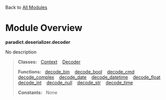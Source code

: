 Back to [All Modules](https://github.com/pyrustic/paradict/blob/master/docs/modules/README.md#readme)

# Module Overview

**paradict.deserializer.decoder**
 
No description

> **Classes:** &nbsp; [Context](https://github.com/pyrustic/paradict/blob/master/docs/modules/content/paradict.deserializer.decoder/content/classes/Context.md#class-context) &nbsp;&nbsp; [Decoder](https://github.com/pyrustic/paradict/blob/master/docs/modules/content/paradict.deserializer.decoder/content/classes/Decoder.md#class-decoder)
>
> **Functions:** &nbsp; [decode\_bin](https://github.com/pyrustic/paradict/blob/master/docs/modules/content/paradict.deserializer.decoder/content/functions.md#decode_bin) &nbsp;&nbsp; [decode\_bool](https://github.com/pyrustic/paradict/blob/master/docs/modules/content/paradict.deserializer.decoder/content/functions.md#decode_bool) &nbsp;&nbsp; [decode\_cmd](https://github.com/pyrustic/paradict/blob/master/docs/modules/content/paradict.deserializer.decoder/content/functions.md#decode_cmd) &nbsp;&nbsp; [decode\_complex](https://github.com/pyrustic/paradict/blob/master/docs/modules/content/paradict.deserializer.decoder/content/functions.md#decode_complex) &nbsp;&nbsp; [decode\_date](https://github.com/pyrustic/paradict/blob/master/docs/modules/content/paradict.deserializer.decoder/content/functions.md#decode_date) &nbsp;&nbsp; [decode\_datetime](https://github.com/pyrustic/paradict/blob/master/docs/modules/content/paradict.deserializer.decoder/content/functions.md#decode_datetime) &nbsp;&nbsp; [decode\_float](https://github.com/pyrustic/paradict/blob/master/docs/modules/content/paradict.deserializer.decoder/content/functions.md#decode_float) &nbsp;&nbsp; [decode\_int](https://github.com/pyrustic/paradict/blob/master/docs/modules/content/paradict.deserializer.decoder/content/functions.md#decode_int) &nbsp;&nbsp; [decode\_null](https://github.com/pyrustic/paradict/blob/master/docs/modules/content/paradict.deserializer.decoder/content/functions.md#decode_null) &nbsp;&nbsp; [decode\_str](https://github.com/pyrustic/paradict/blob/master/docs/modules/content/paradict.deserializer.decoder/content/functions.md#decode_str) &nbsp;&nbsp; [decode\_time](https://github.com/pyrustic/paradict/blob/master/docs/modules/content/paradict.deserializer.decoder/content/functions.md#decode_time)
>
> **Constants:** &nbsp; None
